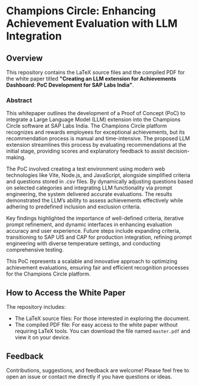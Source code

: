 # Champions Circle: Enhancing Achievement Evaluation with LLM Integration

## Overview
This repository contains the LaTeX source files and the compiled PDF for the white paper titled **"Creating an LLM extension for Achievements Dashboard: PoC Development for SAP Labs India"**.

### Abstract
This whitepaper outlines the development of a Proof of Concept (PoC) to integrate a Large Language Model (LLM) extension into the Champions Circle software at SAP Labs India. The Champions Circle platform recognizes and rewards employees for exceptional achievements, but its recommendation process is manual and time-intensive. The proposed LLM extension streamlines this process by evaluating recommendations at the initial stage, providing scores and explanatory feedback to assist decision-making.

The PoC involved creating a test environment using modern web technologies like Vite, Node.js, and JavaScript, alongside simplified criteria and questions stored in .csv files. By dynamically adjusting questions based on selected categories and integrating LLM functionality via prompt engineering, the system delivered accurate evaluations. The results demonstrated the LLM’s ability to assess achievements effectively while adhering to predefined inclusion and exclusion criteria.

Key findings highlighted the importance of well-defined criteria, iterative prompt refinement, and dynamic interfaces in enhancing evaluation accuracy and user experience. Future steps include expanding criteria, transitioning to SAP UI5 and CAP for production integration, refining prompt engineering with diverse temperature settings, and conducting comprehensive testing.

This PoC represents a scalable and innovative approach to optimizing achievement evaluations, ensuring fair and efficient recognition processes for the Champions Circle platform.

## How to Access the White Paper
The repository includes:

- The LaTeX source files: For those interested in exploring the document.
- The compiled PDF file: For easy access to the white paper without requiring LaTeX tools. You can download the file named `master.pdf` and view it on your device.

## Feedback
Contributions, suggestions, and feedback are welcome! Please feel free to open an issue or contact me directly if you have questions or ideas.
